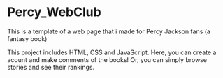 # Percy_WebClub
This is a template of a web page that i made for Percy Jackson fans (a fantasy book)

This project includes HTML, CSS and JavaScript. Here, you can create a acount and make comments of the books! Or, you can simply browse stories and see their rankings.

